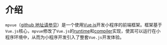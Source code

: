 # 介绍

`mpvue`（[github 地址请参见](https://github.com/Meituan-Dianping/mpvue)）是一个使用[Vue.js](https://vuejs.org/)开发小程序的前端框架。框架基于`Vue.js`核心，`mpvue`修改了`Vue.js`的[runtime](http://mpvue.com/mpvue)和[compiler](http://mpvue.com/mpvue-template-compiler)实现，使其可以运行在小程序环境中，从而为小程序开发引入了整套`Vue.js`开发体验。

